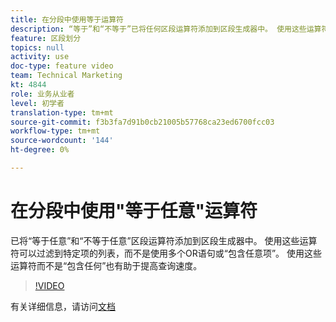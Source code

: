 ```yaml
---
title: 在分段中使用等于运算符
description: “等于”和“不等于”已将任何区段运算符添加到区段生成器中。 使用这些运算符可以过滤到特定项的列表，而不是使用多个OR语句或Contains of。 使用这些运算符而不是包含任何运算符也有助于提高查询速度。
feature: 区段划分
topics: null
activity: use
doc-type: feature video
team: Technical Marketing
kt: 4844
role: 业务从业者
level: 初学者
translation-type: tm+mt
source-git-commit: f3b3fa7d91b0cb21005b57768ca23ed6700fcc03
workflow-type: tm+mt
source-wordcount: '144'
ht-degree: 0%

---
```



# 在分段中使用&quot;等于任意&quot;运算符

已将“等于任意”和“不等于任意”区段运算符添加到区段生成器中。 使用这些运算符可以过滤到特定项的列表，而不是使用多个OR语句或“包含任意项”。 使用这些运算符而不是“包含任何”也有助于提高查询速度。

>[!VIDEO](https://video.tv.adobe.com/v/32960/?quality=12)

有关详细信息，请访问[文档](https://docs.adobe.com/content/help/en/analytics/components/segmentation/segment-reference/seg-operators.html)
